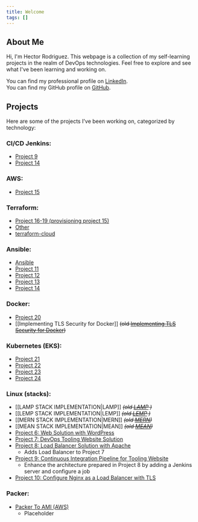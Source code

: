 ```yaml
---
title: Welcome
tags: []
---
```

<!--
Picture doesnt work
![[IMG-20230405-WA0008.jpg|400]]
-->

## About Me
Hi, I'm Hector Rodriguez. This webpage is a collection of my self-learning projects in the realm of DevOps technologies. Feel free to explore and see what I've been learning and working on.

You can find my professional profile on [LinkedIn](https://www.linkedin.com/in/hector-rodriguez-84020a26/).  
You can find my GitHub profile on [GitHub](https://github.com/hectorproko).

## Projects
Here are some of the projects I've been working on, categorized by technology:

### CI/CD Jenkins:
- [Project 9](https://github.com/hectorproko/CONTINOUS-INTEGRATION-PIPELINE-FOR-TOOLING-WEBSITE)
- [Project 14](https://github.com/hectorproko/EXPERIENCE-CONTINUOUS-INTEGRATION-WITH-JENKINS-ANSIBLE-ARTIFACTORY-SONARQUBE-PHP/blob/main/Steps_Project14.md)

### AWS:
- [Project 15](https://github.com/hectorproko/AWS-CLOUD-SOLUTION-FOR-2-COMPANY-WEBSITES-USING-A-REVERSE-PROXY-TECHNOLOGY/blob/main/Project15_Steps.md)

### Terraform:
- [Project 16-19 (provisioning project 15)](https://github.com/hectorproko/AUTOMATE-INFRASTRUCTURE-WITH-IAC-USING-TERRAFORM-PART-1-to-4/tree/main/PBL)
- [Other](https://github.com/hectorproko/Terraform)
- [terraform-cloud](https://github.com/hectorproko/AUTOMATE-INFRASTRUCTURE-WITH-IAC-USING-TERRAFORM-PART-1-to-4/blob/main/PART4_PROJECT_19.md)

### Ansible:
- [Ansible](https://github.com/hectorproko/Ansible)
- [Project 11](https://github.com/hectorproko/ANSIBLE-AUTOMATE)
- [Project 12](https://github.com/hectorproko/ANSIBLE-REFACTORING-ASSIGNMENTS-IMPORTS/blob/main/Project12_Steps.md)
- [Project 13](https://github.com/hectorproko/ANSIBLE-DYNAMIC-ASSIGNMENTS-INCLUDE-AND-COMMUNITY-ROLES/blob/main/Project13_Steps.md)
- [Project 14](https://github.com/hectorproko/EXPERIENCE-CONTINUOUS-INTEGRATION-WITH-JENKINS-ANSIBLE-ARTIFACTORY-SONARQUBE-PHP/blob/main/Steps_Project14.md)

### Docker:
- [Project 20](https://github.com/hectorproko/MIGRATION-TO-THE-LOUD-WITH-CONTAINERIZATION---DOCKER-DOSECKER-COMPO/blob/main/Project20_Steps.md)
- [[Implementing TLS Security for Docker]] ~~(old [Implementing TLS Security for Docker](https://github.com/hectorproko/Docker/blob/main/Implementing%20TLS%20Security%20for%20Docker.md))~~

### Kubernetes (EKS):
- [Project 21](https://github.com/hectorproko/PROJECT-21-Orchestrating-containers-across-multiple-Virtual-Servers-with-Kubernetes/blob/main/Project21_Steps.md)
- [Project 22](https://github.com/hectorproko/DEPLOYING-APPLICATIONS-INTO-KUBERNETES-CLUSTER/blob/main/Project22_Steps.md)
- [Project 23](https://github.com/hectorproko/PERSISTING-DATA-IN-KUBERNETES/blob/main/Project23_Steps.md)
- [Project 24](https://github.com/hectorproko/BUILDING-ELASTIC-KUBERNETES-SERVICE-EKS-WITH-TERRAFORM)

### Linux (stacks):
- [[LAMP STACK IMPLEMENTATION|LAMP]] ~~*(old [LAMP](https://github.com/hectorproko/LAMP_STACK) )*~~  
- [[LEMP STACK IMPLEMENTATION|LEMP]]  ~~*(old [LEMP](https://github.com/hectorproko/LEMP_STACK) )*~~
- [[MERN STACK IMPLEMENTATION|MERN]] ~~*(old [MERN](https://github.com/hectorproko/MERN_STACK))*~~
- [[MEAN STACK IMPLEMENTATION|MEAN]] ~~*(old [MEAN](https://github.com/hectorproko/MEAN_STACK))*~~
- [Project 6: Web Solution with WordPress](https://github.com/hectorproko/WEB-SOLUTION-WITH-WORDPRESS)
- [Project 7: DevOps Tooling Website Solution](https://github.com/hectorproko/Devops-Tooling-Website-Solution)
- [Project 8: Load Balancer Solution with Apache](https://github.com/hectorproko/LOAD-BALANCER-SOLUTION-WITH-APACHE)
    - Adds Load Balancer to Project 7
- [Project 9: Continuous Integration Pipeline for Tooling Website](https://github.com/hectorproko/CONTINOUS-INTEGRATION-PIPELINE-FOR-TOOLING-WEBSITE)
    - Enhance the architecture prepared in Project 8 by adding a Jenkins server and configure a job
- [Project 10: Configure Nginx as a Load Balancer with TLS](https://github.com/hectorproko/LOAD-BALANCER-SOLUTION-WITH-NGINX-AND-SSL-TLS)

### Packer:
- [Packer To AMI (AWS)](https://github.com/hectorproko/Packer/blob/main/Packer_To_AMI.md)
    - Placeholder

